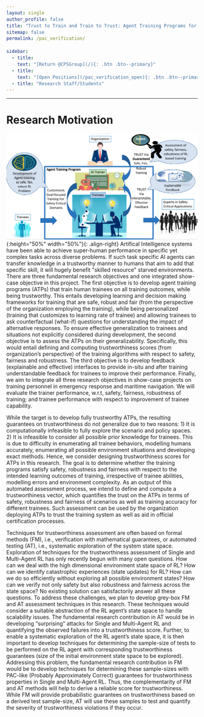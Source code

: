 ```yaml
---
layout: single
author_profile: false
title: "Trust to Train and Train to Trust: Agent Training Programs for Safety-Critical Environments"
sitemap: false
permalink: /pac_verification/

sidebar:
  - title:
    text: "[Return @CPSGroup](/){: .btn .btn--primary}"
  - title:
    text: "[Open Positions](/pac_verification_open){: .btn .btn--primary}"
  - title: "Research Staff/Students"
---
```


******

# Research Motivation

![image-right](/_pages/assets/atp/overview.png){:height="50%" width="50%"}{: .align-right}
Artifical Intelligence systems have been able to achieve super-human performance in specific yet complex tasks across diverse problems. If such task specific AI agents can transfer knowledge in a trustworthy manner to humans that aim to add that specific skill, it will hugely benefit "skilled resource" starved environments. There are three fundamental research objectives and one integrated show-case objective in this project. The first objective is to develop agent training programs (ATPs) that train human trainees on all training outcomes, while being trustworthy. This entails developing learning and decision making frameworks for training that are safe, robust and fair (from the perspective of the organization employing the training), while being personalized (training that customizes to learning rate of trainee) and allowing trainees to ask counterfactual (what-if) questions for understanding the impact of alternative responses. To ensure effective generalization to trainees and situations not explicitly considered during development, the second objective is to assess the ATPs on their generalizability. Specifically, this would entail defining  and computing trustworthiness scores (from  organization’s  perspective) of the training algorithms with respect to safety, fairness and robustness. The third objective is to develop feedback (explainable and effective) interfaces to provide in-situ and after training understandable feedback for trainees to improve their performance.  Finally, we aim to integrate all three research objectives in show-case projects on training personnel in emergency response and maritime navigation. We will evaluate  the trainer performance, w.r.t, safety, fairness, robustness of training; and trainee performance with respect to improvement of trainee capability. 

While the target is to develop fully trustworthy ATPs, the resulting guarantees on trustworthiness do not generalize due to two reasons: 1) It is computationally infeasible to fully explore the scenario and policy spaces. 2) It is infeasible to consider all possible prior knowledge for trainees. This is due to difficulty in enumerating all trainee behaviors, modelling humans accurately, enumerating all possible environment situations and developing exact methods. Hence, we consider   designing trustworthiness scores for ATPs in this research. The goal is to determine whether the training programs satisfy safety, robustness and fairness with respect to the  intended learning outcomes of training, irrespective of trainee abilities, modelling errors and environment complexity. As an output of this automated assessment process, we intend to define and compute a trustworthiness vector, which quantifies the trust on the ATPs in terms of safety, robustness and fairness of scenarios as well as training accuracy for different trainees. Such assessment can be used by the organization deploying ATPs to trust the training system as well as aid in official certification processes.

Techniques for trustworthiness assessment are often based on formal methods (FM), i.e., verification with mathematical guarantees, or automated testing (AT), i.e.,  systematic exploration of the system state space. Exploration of techniques for the trustworthiness assessment of Single and Multi-Agent RL has only recently begun with many open questions. How can we deal with the high dimensional environment state space of RL? How can we identify catastrophic experiences (state  updates) for RL?  How can we do so efficiently without exploring all possible environment states? How can we verify not only safety but also robustness and fairness across the state space? No existing solution can satisfactorily answer all these questions. To address these challenges, we plan to develop grey-box FM and AT assessment techniques in this research. These techniques would consider a suitable abstraction of the RL agent’s state space to handle scalability issues. The fundamental research contribution in  AT would be in developing “surprising” attacks for Single and Multi-Agent RL and quantifying the observed failures into a trustworthiness score. Further, to enable a  systematic exploration of the RL agent’s state space, it is then important to develop techniques for determining the sample-size of tests to be performed on the RL  agent with corresponding trustworthiness guarantees (size of the initial environment state space to be explored). Addressing this problem, the fundamental research  contribution in FM would be to develop techniques for determining these sample-sizes with PAC-like (Probably  Approximately  Correct) guarantees for trustworthiness properties in Single and Multi-Agent RL. Thus, the complementarity of FM and AT methods will help to derive a reliable score for trustworthiness. While FM will provide probabilistic guarantees on trustworthiness based on a derived test sample-size, AT will use these samples to test and quantify the severity of trustworthiness violations if they occur.
